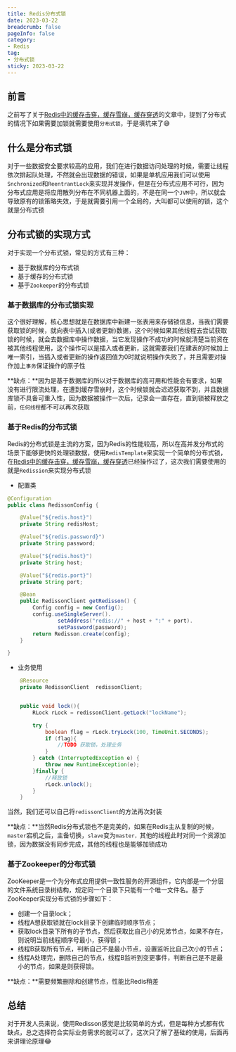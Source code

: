 ```yaml
---
title: Redis分布式锁
date: 2023-03-22
breadcrumb: false
pageInfo: false
category:
- Redis
tag:
- 分布式锁
sticky: 2023-03-22
---
```


## 前言

之前写了关于[Redis中的缓存击穿，缓存雪崩，缓存穿透](./Redis中的缓存击穿，缓存雪崩，缓存穿透.md)的文章中，提到了分布式的情况下如果需要加锁就需要使用`分布式锁`，于是填坑来了😅

## 什么是分布式锁

对于一些数据安全要求较高的应用，我们在进行数据访问处理的时候，需要让线程依次排起队处理，不然就会出现数据的错误，如果是单机应用我们可以使用`Snchronized`和`ReentrantLock`来实现并发操作，但是在分布式应用不可行，因为分布式应用是将应用散列分布在不同机器上面的，不是在同一个`JVM`中，所以就会导致原有的锁策略失效，于是就需要引用一个全局的，大叫都可以使用的锁，这个就是分布式锁

## 分布式锁的实现方式

对于实现一个分布式锁，常见的方式有三种：
- 基于数据库的分布式锁
- 基于缓存的分布式锁
- 基于`Zookeeper`的分布式锁

### 基于数据库的分布式锁实现

这个很好理解，核心思想就是在数据库中新建一张表用来存储锁信息，当我们需要获取锁的时候，就向表中插入(或者更新)数据，这个时候如果其他线程去尝试获取锁的时候，就会去数据库中操作数据，当它发现操作不成功的时候就清楚当前资在被其他线程使用，这个操作可以是插入或者更新，这就需要我们在建表的时候加上唯一索引，当插入或者更新的操作返回值为0时就说明操作失败了，并且需要对操作加上`事务`保证操作的原子性

**缺点：**因为是基于数据库的所以对于数据库的高可用和性能会有要求，如果没有进行限流处理，在遭到缓存雪崩时，这个时候锁就会迟迟获取不到，并且数据库锁不具备可重入性，因为数据被操作一次后，记录会一直存在，直到锁被释放之前，`任何线程`都不可以再次获取

### 基于Redis的分布式锁

Redis的分布式锁是主流的方案，因为Redis的性能较高，所以在高并发分布式的场景下能够更快的处理锁数据，使用`RedisTemplate`来实现一个简单的分布式锁，在[Redis中的缓存击穿，缓存雪崩，缓存穿透](./Redis中的缓存击穿，缓存雪崩，缓存穿透.md)已经操作过了，这次我们需要使用的就是`Redission`来实现分布式锁

- 配置类
```java
@Configuration
public class RedissonConfig {

    @Value("${redis.host}")
    private String redisHost;

    @Value("${redis.password}")
    private String password;

    @Value("${redis.host}")
    private String host;

    @Value("${redis.port}")
    private String port;

    @Bean
    public RedissonClient getRedisson() {
        Config config = new Config();
        config.useSingleServer().
                setAddress("redis://" + host + ":" + port).
                setPassword(password);
        return Redisson.create(config);
    }

}
```

- 业务使用

```java
    @Resource
    private RedissonClient  redissonClient;


    public void lock(){
        RLock rLock = redissonClient.getLock("lockName");

        try {
            boolean flag = rLock.tryLock(100, TimeUnit.SECONDS);
            if (flag){
                //TODO 获取锁，处理业务
            }
        } catch (InterruptedException e) {
            throw new RuntimeException(e);
        }finally {
            //释放锁
            rLock.unlock();
        }
    }

```

当然，我们还可以自己将`redissonClient`的方法再次封装

**缺点：**当然Redis分布式锁也不是完美的，如果在Redis主从复制的时候，`master`宕机之后，主备切换，`slave`变为`master，`其他的线程此时对同一个资源加锁，因为数据没有同步完成，其他的线程也是能够加锁成功



### 基于Zookeeper的分布式锁

ZooKeeper是一个为分布式应用提供一致性服务的开源组件，它内部是一个分层的文件系统目录树结构，规定同一个目录下只能有一个唯一文件名。基于ZooKeeper实现分布式锁的步骤如下：

- 创建一个目录lock；
- 线程A想获取锁就在lock目录下创建临时顺序节点；
- 获取lock目录下所有的子节点，然后获取比自己小的兄弟节点，如果不存在，则说明当前线程顺序号最小，获得锁；
- 线程B获取所有节点，判断自己不是最小节点，设置监听比自己次小的节点；
- 线程A处理完，删除自己的节点，线程B监听到变更事件，判断自己是不是最小的节点，如果是则获得锁。

**缺点：**需要频繁删除和创建节点，性能比Redis稍差


## 总结

对于开发人员来说，使用Redisson感觉是比较简单的方式，但是每种方式都有优缺点，总之选择符合实际业务需求的就可以了，这次只了解了基础的使用，后面再来讲理论原理😂